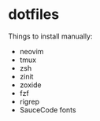 # dotfiles

Things to install manually:

- neovim
- tmux
- zsh
- zinit
- zoxide
- fzf
- rigrep
- SauceCode fonts
